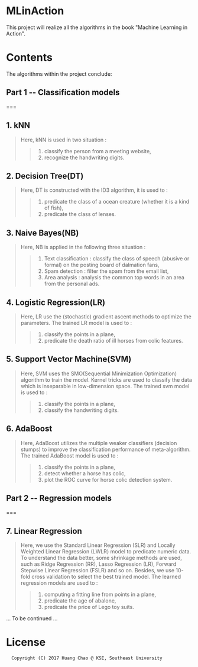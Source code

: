 # MLinAction
This project will realize all the algorithms in the book "Machine Learning in Action".


# Contents
The algorithms within the project conclude:<br>

## Part 1 -- Classification models
===

## 1. kNN  
>Here, kNN is used in two situation :  
>>1) classify the person from a meeting website,  
>>2) recognize the handwriting digits. 

## 2. Decision Tree(DT)
>Here, DT is constructed with the ID3 algorithm, it is used to :  
>>1) predicate the class of a ocean creature (whether it is a kind of fish),  
>>2) predicate the class of lenses.  

## 3. Naive Bayes(NB)
>Here, NB is applied in the following three situation :
>>1) Text classification : classify the class of speech (abusive or formal) on the posting board of dalmation fans,  
>>2) Spam detection : filter the spam from the email list,  
>>3) Area analysis : analysis the common top words in an area from the personal ads.  

## 4. Logistic Regression(LR)
>Here, LR use the (stochastic) gradient ascent methods to optimize the parameters. The trained LR model is used to :
>>1) classify the points in a plane,  
>>2) predicate the death ratio of ill horses from colic features.   


## 5. Support Vector Machine(SVM)
>Here, SVM uses the SMO(Sequential Minimization Optimization) algorithm to train the model. Kernel tricks are used to classify the data which is inseparable in low-dimension space. The trained svm model is used to : 
>>1) classify the points in a plane,  
>>2) classify the handwriting digits.


## 6. AdaBoost
>Here, AdaBoost utilizes the multiple weaker classifiers (decision stumps) to improve the classification performance of meta-algorithm. The trained AdaBoost model is used to :
>>1) classify the points in a plane,  
>>2) detect whether a horse has colic,  
>>3) plot the ROC curve for horse colic detection system.


## Part 2 -- Regression models
===

## 7. Linear Regression
>Here, we use the Standard Linear Regression (SLR) and Locally Weighted Linear Regression (LWLR) model to predicate numeric data. To understand the data better, some shrinkage methods are used, such as Ridge Regression (RR), Lasso Regression (LR), Forward Stepwise Linear Regression (FSLR) and so on. Besides, we use 10-fold cross validation to select the best trained model. The learned regression models are used to :
>>1) computing a fitting line from points in a plane, 
>>2) predicate the age of abalone, 
>>3) predicate the price of Lego toy suits.


... To be continued ...


# License
```
  Copyright (C) 2017 Huang Chao @ KSE, Southeast University
```
